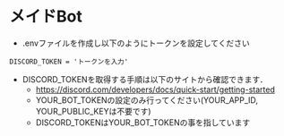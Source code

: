 # メイドBot

- .envファイルを作成し以下のようにトークンを設定してください
```
DISCORD_TOKEN = 'トークンを入力'
```
- DISCORD_TOKENを取得する手順は以下のサイトから確認できます．
    - https://discord.com/developers/docs/quick-start/getting-started
    - YOUR_BOT_TOKENの設定のみ行ってください(YOUR_APP_ID, YOUR_PUBLIC_KEYは不要です)
    - DISCORD_TOKENはYOUR_BOT_TOKENの事を指しています
